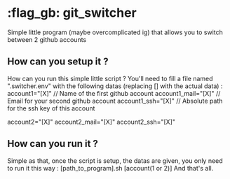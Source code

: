 # :flag_gb: git_switcher
Simple little program (maybe overcomplicated ig) that allows you to switch between 2 github accounts

## How can you setup it ?
How can you run this simple little script ?
You'll need to fill a file named ".switcher.env" with the following datas (replacing [] with the actual data) :
account1="[X]" // Name of the first github account
account1_mail="[X]" // Email for your second github account
account1_ssh="[X]" // Absolute path for the ssh key of this account

account2="[X]"
account2_mail="[X]"
account2_ssh="[X]"

## How can you run it ?
Simple as that, once the script is setup, the datas are given, you only need to run it this way :
[path_to_program].sh [account(1 or 2)]
And that's all.
